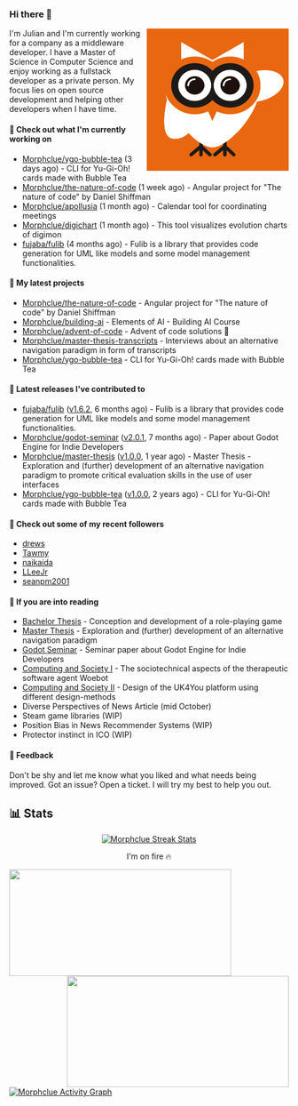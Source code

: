 ### Hi there 👋


<img align="right" src="https://github.com/Morphclue/Morphclue/blob/master/assets/animated-logo.gif" alt="Animated Logo" width="256" height="256" />
I'm Julian and I'm currently working for a company as a middleware developer. I have a Master of Science in Computer Science and enjoy working as a fullstack developer as a private person.
My focus lies on open source development and helping other developers when I have time.

#### 👷 Check out what I'm currently working on

- [Morphclue/ygo-bubble-tea](https://github.com/Morphclue/ygo-bubble-tea) (3 days ago) - CLI for Yu-Gi-Oh! cards made with Bubble Tea
- [Morphclue/the-nature-of-code](https://github.com/Morphclue/the-nature-of-code) (1 week ago) - Angular project for &#34;The nature of code&#34; by Daniel Shiffman
- [Morphclue/apollusia](https://github.com/Morphclue/apollusia) (1 month ago) - Calendar tool for coordinating meetings
- [Morphclue/digichart](https://github.com/Morphclue/digichart) (1 month ago) - This tool visualizes evolution charts of digimon
- [fujaba/fulib](https://github.com/fujaba/fulib) (4 months ago) - Fulib is a library that provides code generation for UML like models and some model management functionalities.

#### 🌱 My latest projects

- [Morphclue/the-nature-of-code](https://github.com/Morphclue/the-nature-of-code) - Angular project for &#34;The nature of code&#34; by Daniel Shiffman
- [Morphclue/building-ai](https://github.com/Morphclue/building-ai) - Elements of AI - Building AI Course
- [Morphclue/advent-of-code](https://github.com/Morphclue/advent-of-code) - Advent of code solutions 🎄
- [Morphclue/master-thesis-transcripts](https://github.com/Morphclue/master-thesis-transcripts) - Interviews about an alternative navigation paradigm in form of transcripts
- [Morphclue/ygo-bubble-tea](https://github.com/Morphclue/ygo-bubble-tea) - CLI for Yu-Gi-Oh! cards made with Bubble Tea

#### 🔭 Latest releases I've contributed to

- [fujaba/fulib](https://github.com/fujaba/fulib) ([v1.6.2](https://github.com/fujaba/fulib/releases/tag/v1.6.2), 6 months ago) - Fulib is a library that provides code generation for UML like models and some model management functionalities.
- [Morphclue/godot-seminar](https://github.com/Morphclue/godot-seminar) ([v2.0.1](https://github.com/Morphclue/godot-seminar/releases/tag/v2.0.1), 7 months ago) - Paper about Godot Engine for Indie Developers
- [Morphclue/master-thesis](https://github.com/Morphclue/master-thesis) ([v1.0.0](https://github.com/Morphclue/master-thesis/releases/tag/v1.0.0), 1 year ago) - Master Thesis - Exploration and (further) development of an alternative navigation paradigm to promote critical evaluation skills in the use of user interfaces
- [Morphclue/ygo-bubble-tea](https://github.com/Morphclue/ygo-bubble-tea) ([v1.0.0](https://github.com/Morphclue/ygo-bubble-tea/releases/tag/v1.0.0), 2 years ago) - CLI for Yu-Gi-Oh! cards made with Bubble Tea

#### 👯 Check out some of my recent followers

- [drews](https://github.com/drews)
- [Tawmy](https://github.com/Tawmy)
- [naikaida](https://github.com/naikaida)
- [LLeeJr](https://github.com/LLeeJr)
- [seanpm2001](https://github.com/seanpm2001)

#### 📃 If you are into reading
- [Bachelor Thesis](https://github.com/Morphclue/bachelor-thesis) - Conception and development of a role-playing game
- [Master Thesis](https://github.com/Morphclue/master-thesis) - Exploration and (further) development of an alternative navigation paradigm
- [Godot Seminar](https://github.com/Morphclue/godot-seminar) - Seminar paper about Godot Engine for Indie Developers
- [Computing and Society I](https://github.com/Morphclue/computing-and-society) - The sociotechnical aspects of the therapeutic software agent Woebot
- [Computing and Society II](https://github.com/Morphclue/computing-and-society-2) - Design of the UK4You platform using different design-methods
- Diverse Perspectives of News Article (mid October)
- Steam game libraries (WIP)
- Position Bias in News Recommender Systems (WIP)
- Protector instinct in ICO (WIP)

#### 💬 Feedback
Don't be shy and let me know what you liked and what needs being improved. 
Got an issue? Open a ticket. I will try my best to help you out.

## 📊 Stats

<p align="center">
  <a href="https://github.com/DenverCoder1/github-readme-streak-stats">
    <img title="🔥 Streak Stats" alt="Morphclue Streak Stats" src="http://github-readme-streak-stats.herokuapp.com?user=Morphclue&theme=dark"/>
  </a>
  <p align="center">I'm on fire 🔥</p>
</p>


<a href="https://github.com/anuraghazra/github-readme-stats">
  <img align="left" 
  src="https://github-readme-stats.vercel.app/api?username=Morphclue&show_icons=true&theme=dark&count_private=true&icon_color=0075ff&include_all_commits=true&custom_title=Morphclue%27s+GitHub+Stats"
  height="192px" width="400px"/>
</a>
<a href="https://github.com/anuraghazra/github-readme-stats">
  <img align="right" src="https://github-readme-stats.vercel.app/api/wakatime?username=Morphclue&theme=dark&layout=compact&langs_count=10" height="200px" width="400px"/>
</a>



<a href="https://github.com/ashutosh00710/github-readme-activity-graph"><img alt="Morphclue Activity Graph" 
src="https://activity-graph.herokuapp.com/graph?username=Morphclue&bg_color=141414&color=FFFFFF&line=ea8204&point=c3c3c3&hide_border=true" /></a>
